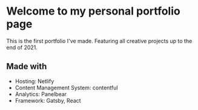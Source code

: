 # Welcome to my personal portfolio page
This is the first portfolio I've made. Featuring all creative projects up to the end of 2021.

## Made with
* Hosting: Netlify
* Content Management System: contentful
* Analytics: Panelbear
* Framework: Gatsby, React
